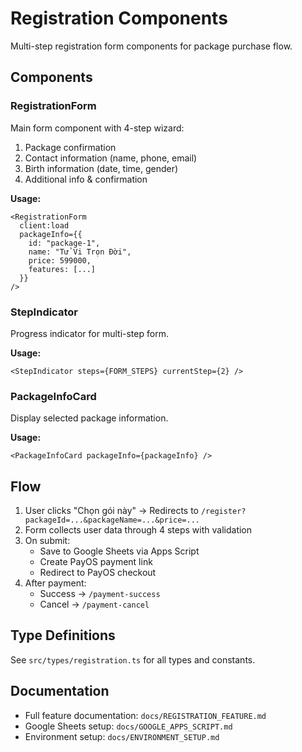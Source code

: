# Registration Components

Multi-step registration form components for package purchase flow.

## Components

### RegistrationForm
Main form component with 4-step wizard:
1. Package confirmation
2. Contact information (name, phone, email)
3. Birth information (date, time, gender)
4. Additional info & confirmation

**Usage:**
```tsx
<RegistrationForm 
  client:load 
  packageInfo={{
    id: "package-1",
    name: "Tử Vi Trọn Đời",
    price: 599000,
    features: [...]
  }} 
/>
```

### StepIndicator
Progress indicator for multi-step form.

**Usage:**
```tsx
<StepIndicator steps={FORM_STEPS} currentStep={2} />
```

### PackageInfoCard
Display selected package information.

**Usage:**
```tsx
<PackageInfoCard packageInfo={packageInfo} />
```

## Flow

1. User clicks "Chọn gói này" → Redirects to `/register?packageId=...&packageName=...&price=...`
2. Form collects user data through 4 steps with validation
3. On submit:
   - Save to Google Sheets via Apps Script
   - Create PayOS payment link
   - Redirect to PayOS checkout
4. After payment:
   - Success → `/payment-success`
   - Cancel → `/payment-cancel`

## Type Definitions

See `src/types/registration.ts` for all types and constants.

## Documentation

- Full feature documentation: `docs/REGISTRATION_FEATURE.md`
- Google Sheets setup: `docs/GOOGLE_APPS_SCRIPT.md`
- Environment setup: `docs/ENVIRONMENT_SETUP.md`

